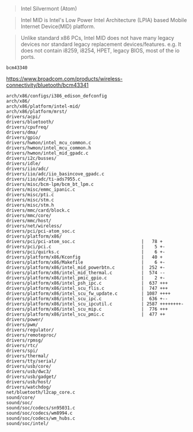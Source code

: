> Intel Silvermont (Atom)

> Intel MID is Intel's Low Power Intel Architecture (LPIA) based Mobile Internet Device(MID) platform.

> Unlike standard x86 PCs, Intel MID does not have many legacy devices nor standard legacy replacement devices/features. e.g. It does not contain i8259, i8254, HPET, legacy BIOS, most of the io ports.

    bcm43340

https://www.broadcom.com/products/wireless-connectivity/bluetooth/bcm43341


    arch/x86/configs/i386_edison_defconfig
    arch/x86/
    arch/x86/platform/intel-mid/
    arch/x86/platform/mrst/
    drivers/acpi/
    drivers/bluetooth/
    drivers/cpufreq/
    drivers/dma/
    drivers/gpio/
    drivers/hwmon/intel_mcu_common.c
    drivers/hwmon/intel_mcu_common.h
    drivers/hwmon/intel_mid_gpadc.c
    drivers/i2c/busses/
    drivers/idle/
    drivers/iio/adc/
    drivers/iio/adc/iio_basincove_gpadc.c
    drivers/iio/adc/ti-ads7955.c
    drivers/misc/bcm-lpm/bcm_bt_lpm.c
    drivers/misc/emmc_ipanic.c
    drivers/misc/pti.c
    drivers/misc/stm.c
    drivers/misc/stm.h
    drivers/mmc/card/block.c
    drivers/mmc/core/
    drivers/mmc/host/
    drivers/net/wireless/
    drivers/pci/pci-atom_soc.c
    drivers/platform/x86/
    drivers/pci/pci-atom_soc.c                         |   78 +
    drivers/pci/pci.c                                  |    5 +-
    drivers/pci/quirks.c                               |    6 +-
    drivers/platform/x86/Kconfig                       |   40 +
    drivers/platform/x86/Makefile                      |    6 +-
    drivers/platform/x86/intel_mid_powerbtn.c          |  252 +-
    drivers/platform/x86/intel_mid_thermal.c           |  574 --
    drivers/platform/x86/intel_pmic_gpio.c             |    2 +-
    drivers/platform/x86/intel_psh_ipc.c               |  637 +++
    drivers/platform/x86/intel_scu_flis.c              |  747 +++
    drivers/platform/x86/intel_scu_fw_update.c         | 1087 ++++
    drivers/platform/x86/intel_scu_ipc.c               |  636 +--
    drivers/platform/x86/intel_scu_ipcutil.c           | 2587 ++++++++-
    drivers/platform/x86/intel_scu_mip.c               |  776 +++
    drivers/platform/x86/intel_scu_pmic.c              |  477 ++
    drivers/power/
    drivers/pwm/
    drivers/regulator/
    drivers/remoteproc/
    drivers/rpmsg/
    drivers/rtc/
    drivers/spi/
    drivers/thermal/
    drivers/tty/serial/
    drivers/usb/core/
    drivers/usb/dwc3/
    drivers/usb/gadget/
    drivers/usb/host/
    drivers/watchdog/
    net/bluetooth/l2cap_core.c
    sound/core/
    sound/soc/
    sound/soc/codecs/sn95031.c
    sound/soc/codecs/wm8994.c
    sound/soc/codecs/wm_hubs.c
    sound/soc/intel/
